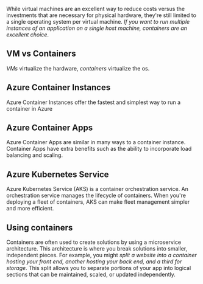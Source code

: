 While virtual machines are an excellent way to reduce costs versus the investments that are necessary for physical hardware, they're still limited to a single operating system per virtual machine. _If you want to run multiple instances of an application on a single host machine, containers are an excellent choice_.

## VM vs Containers
_VMs_ virtualize the hardware, _containers_ virtualize the os.

## Azure Container Instances
Azure Container Instances offer the fastest and simplest way to run a container in Azure

## Azure Container Apps
Azure Container Apps are similar in many ways to a container instance.
Container Apps have extra benefits such as the ability to incorporate load balancing and scaling.

## Azure Kubernetes Service
Azure Kubernetes Service (AKS) is a container orchestration service. An orchestration service manages the lifecycle of containers. When you're deploying a fleet of containers, AKS can make fleet management simpler and more efficient.

## Using containers
Containers are often used to create solutions by using a microservice architecture. This architecture is where you break solutions into smaller, independent pieces. For example, you might _split a website into a container hosting your front end, another hosting your back end, and a third for storage_. This split allows you to separate portions of your app into logical sections that can be maintained, scaled, or updated independently.


